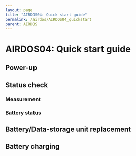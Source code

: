 ```yaml
---
layout: page
title: "AIRDOS04: Quick start guide"
permalink: /airdos/AIRDOS04_quickstart
parent: AIRDOS
---
```


# AIRDOS04: Quick start guide


## Power-up


## Status check
### Measurement
### Battery status 


## Battery/Data-storage unit replacement

## Battery charging

